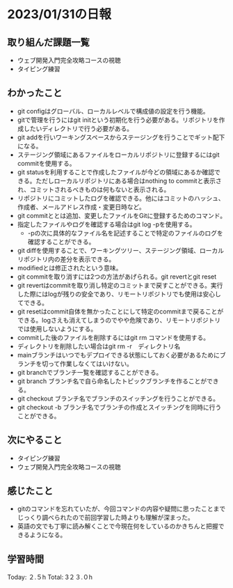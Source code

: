 # 2023/01/31の日報
## 取り組んだ課題一覧
* ウェブ開発入門完全攻略コースの視聴
* タイピング練習
## わかったこと
* git configはグローバル、ローカルレベルで構成値の設定を行う機能。
* gitで管理を行うにはgit initという初期化を行う必要がある。リポジトリを作成したいディレクトリで行う必要がある。
* git addを行いワーキングスペースからステージングを行うことでギット配下になる。
* ステージング領域にあるファイルをローカルリポジトリに登録するにはgit commitを使用する。
* git statusを利用することで作成したファイルが今どの領域にあるか確認できる。ただしローカルリポジトリにある場合はnothing to commitと表示され、コミットされるべきものは何もないと表示される。
* リポジトリにコミットしたログを確認できる。他にはコミットのハッシュ、作成者、メールアドレス作成・変更日時など。
* git commitととは追加、変更したファイルをGitに登録するためのコマンド。
* 指定したファイルやログを確認する場合はgit log -pを使用する。
  *  -pの次に具体的なファイル名を記述することで特定のファイルのログを確認することができる。
*  git diffを使用することで、ワーキングツリー、ステージング領域、ローカルリポジトリ内の差分を表示できる。
*  modifiedとは修正されたという意味。
*  git commitを取り消すには2つの方法があげられる。git revertとgit reset
  *  git revertはcommitを取り消し特定のコミットまで戻すことができる。実行した際にはlogが残りの安全であり、リモートリポジトリでも使用は安心してできる。
  *  git resetはcommit自体を無かったことにして特定のcommitまで戻ることができる。logさえも消えてしまうのでやや危険であり、リモートリポジトリでは使用しないようにする。
* commitした後のファイルを削除するにはgit rm コマンドを使用する。
* ディレクトリを削除したい場合はgit rm -r　ディレクトリ名
* mainブランチはいつでもデプロイできる状態にしておく必要があるためにブランチを切って作業しなくてはいけない。
* git branchでブランチ一覧を確認することができる。
* git branch ブランチ名で自ら命名したトピックブランチを作ることができる。
* git checkout ブランチ名でブランチのスイッチングを行うことができる。
 * git checkout -b ブランチ名でブランチの作成とスイッチングを同時に行うことができる。          
## 次にやること
* タイピング練習
* ウェブ開発入門完全攻略コースの視聴
## 感じたこと
* gitのコマンドを忘れていたが、今回コマンドの内容や疑問に思ったことまでじっくり調べられたので前回学習した時よりも理解が深まった。
* 英語の文でも丁寧に読み解くことで今現在何をしているのかきちんと把握できるようになる。
## 学習時間
Today: ２.５h
Total: 3２３.０h

